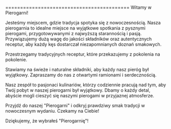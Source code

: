 
==========================================
Witamy w Pierogarni!

Jesteśmy miejscem, gdzie tradycja spotyka się z nowoczesnością. Nasza pierogarnia to idealne miejsce na wyjątkowe spotkania z pysznymi pierogami, przygotowywanymi z najwyższą starannością i pasją. Przywiązujemy dużą wagę do jakości składników oraz autentycznych receptur, aby każdy kęs dostarczał niezapomnianych doznań smakowych.

 Przestrzegamy tradycyjnych receptur, które przekazujemy z pokolenia na pokolenie.
 
 Stawiamy na świeże i naturalne składniki, aby każdy nasz pieróg był wyjątkowy.
 Zapraszamy do nas z otwartymi ramionami i serdecznością.

Nasz zespół to pasjonaci kulinariów, którzy codziennie pracują nad tym, aby Twój pobyt w naszej pierogarni był wyjątkowy. Dbamy o każdy detal, abyście mogli cieszyć się naszymi pierogami w przyjaznej atmosferze.

Przyjdź do naszej "Pierogarni" i odkryj prawdziwy smak tradycji w nowoczesnym wydaniu. Czekamy na Ciebie!

Dziękujemy, że wybrałeś "Pierogarnię"!

